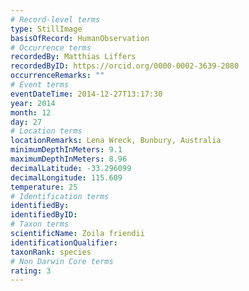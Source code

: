 ```yaml
---
# Record-level terms
type: StillImage
basisOfRecord: HumanObservation
# Occurrence terms
recordedBy: Matthias Liffers
recordedByID: https://orcid.org/0000-0002-3639-2080
occurrenceRemarks: ""
# Event terms
eventDateTime: 2014-12-27T13:17:30
year: 2014
month: 12
day: 27
# Location terms
locationRemarks: Lena Wreck, Bunbury, Australia
minimumDepthInMeters: 9.1
maximumDepthInMeters: 8.96
decimalLatitude: -33.296099
decimalLongitude: 115.609
temperature: 25
# Identification terms
identifiedBy: 
identifiedByID: 
# Taxon terms
scientificName: Zoila friendii
identificationQualifier: 
taxonRank: species
# Non Darwin Core terms
rating: 3
---
```

